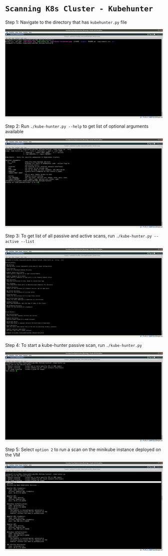 # **`Scanning K8s Cluster - Kubehunter`**


Step 1: Navigate to the directory that has `kubehunter.py` file

![](img/kube-hunter-1.png)


Step 2: Run `./kube-hunter.py --help` to get list of optional arguments available

![](img/kube-hunter-2.png)


Step 3: To get list of all passive and active scans, run `./kube-hunter.py --active --list`

![](img/kube-hunter-3.png)
    

Step 4: To start a kube-hunter passive scan, run `./kube-hunter.py`

![](img/kube-hunter-4.png)


Step 5: Select `option 2` to run a scan on the minikube instance deployed on the VM

![](img/kube-hunter-5.png)
    

